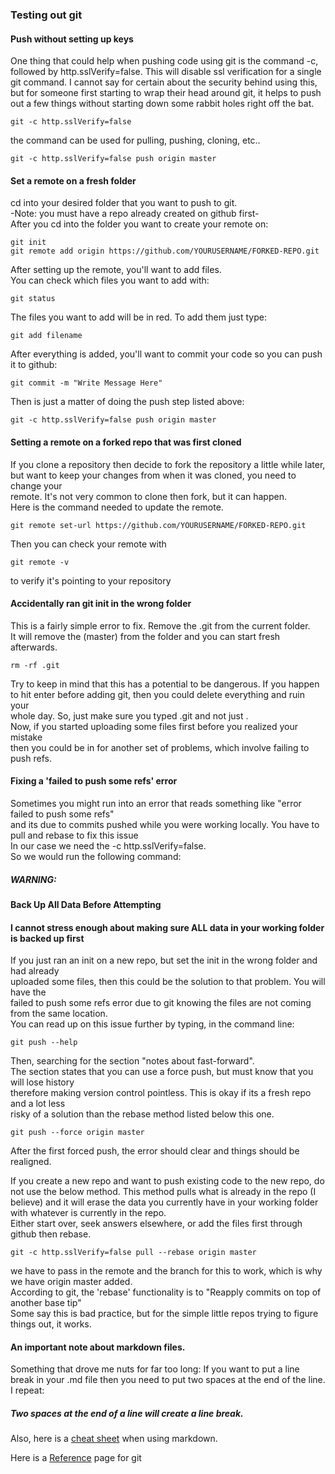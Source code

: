 ### Testing out git
  
#### Push without setting up keys 
One thing that could help when pushing code using git is the command -c, followed by http.sslVerify=false. 
This will disable ssl verification for a single git command.  I cannot say for
certain about the security behind using this, but for someone first starting 
to wrap their head around git, it helps to push out a few things without 
starting down some rabbit holes right off the bat.  
```
git -c http.sslVerify=false
```
the command can be used for pulling, pushing, cloning, etc..
```
git -c http.sslVerify=false push origin master
```

  
#### Set a remote on a fresh folder
cd into your desired folder that you want to push to git.  
-Note: you must have a repo already created on github first-  
After you cd into the folder you want to create your remote on:  
```
git init
git remote add origin https://github.com/YOURUSERNAME/FORKED-REPO.git
```

After setting up the remote, you'll want to add files.  
You can check which files you want to add with:  
```
git status
```
The files you want to add will be in red.  To add them just type:  
```
git add filename
```
After everything is added, you'll want to commit your code so you can push it to github:  
```
git commit -m "Write Message Here"
```
Then is just a matter of doing the push step listed above:  
```
git -c http.sslVerify=false push origin master
```

#### Setting a remote on a forked repo that was first cloned
If you clone a repository then decide to fork the repository a little while later,  
but want to keep your changes from when it was cloned, you need to change your  
remote.  It's not very common to clone then fork, but it can happen.  
Here is the command needed to update the remote.  

```
git remote set-url https://github.com/YOURUSERNAME/FORKED-REPO.git
```
Then you can check your remote with  
```
git remote -v
```
to verify it's pointing to your repository  

#### Accidentally ran git init in the wrong folder  
This is a fairly simple error to fix.  Remove the .git from the current folder.  
It will remove the (master) from the folder and you can start fresh afterwards.  
```
rm -rf .git
```
Try to keep in mind that this has a potential to be dangerous.  If you happen  
to hit enter before adding git, then you could delete everything and ruin your  
whole day.  So, just make sure you typed .git and not just .  
Now, if you started uploading some files first before you realized your mistake  
then you could be in for another set of problems, which involve failing to push refs.  
  
  


#### Fixing a 'failed to push some refs' error
Sometimes you might run into an error that reads something like "error failed to push some refs"  
and its due to commits pushed while you were working locally.  You have to pull and rebase to fix this issue  
In our case we need the -c http.sslVerify=false.  
So we would run the following command:
##### WARNING:  
#### Back Up All Data Before Attempting  
#### I cannot stress enough about making sure ALL data in your working folder is backed up first
If you just ran an init on a new repo, but set the init in the wrong folder and had already  
uploaded some files, then this could be the solution to that problem.  You will have the  
failed to push some refs error due to git knowing the files are not coming from the same location.  
You can read up on this issue further by typing, in the command line:
```
git push --help
```
Then, searching for the section "notes about fast-forward".  
The section states that you can use a force push, but must know that you will lose history  
therefore making version control pointless.  This is okay if its a fresh repo and a lot less  
risky of a solution than the rebase method listed below this one.
```
git push --force origin master
```
After the first forced push, the error should clear and things should be realigned.  


If you create a new repo and want to push existing code to the new repo,
do not use the below method.  This method pulls what is already in the repo (I believe) and it will erase the data you currently have in your working folder 
with whatever is currently in the repo.  
Either start over, seek answers elsewhere, or add the files first through github then rebase.  
```
git -c http.sslVerify=false pull --rebase origin master
```
we have to pass in the remote and the branch for this to work, which is why we have origin master added.  
According to git, the 'rebase' functionality is to "Reapply commits on top of another base tip"  
Some say this is bad practice, but for the simple little repos trying to figure things out, it works.  

  
#### An important note about markdown files.  
Something that drove me nuts for far too long:
If you want to put a line break in your .md file then you need to put two spaces at the end of the line.  
I repeat:  
##### Two spaces at the end of a line will create a line break.  

Also, here is a [cheat sheet](https://github.com/adam-p/markdown-here/wiki/Markdown-Cheatsheet) when using markdown.  
  
Here is a [Reference](https://git-scm.com/docs) page for git
